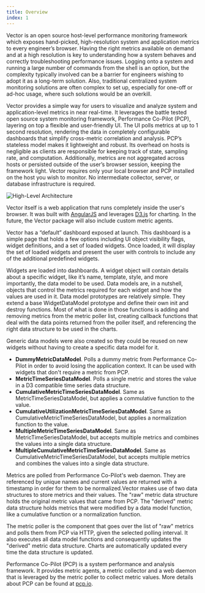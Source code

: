 ```yaml
---
title: Overview
index: 1
---
```


Vector is an open source host-level performance monitoring framework which exposes hand-picked, high-resolution system and application metrics to every engineer’s browser. Having the right metrics available on demand and at a high resolution is key to understanding how a system behaves and correctly troubleshooting performance issues. Logging onto a system and running a large number of commands from the shell is an option, but the complexity typically involved can be a barrier for engineers wishing to adopt it as a long-term solution. Also, traditional centralized system monitoring solutions are often complex to set up, especially for one-off or ad-hoc usage, where such solutions would be an overkill.

Vector provides a simple way for users to visualize and analyze system and application-level metrics in near real-time. It leverages the battle tested open source system monitoring framework, Performance Co-Pilot (PCP),  layering on top a flexible and user-friendly UI. The UI polls metrics at up to 1 second resolution, rendering the data in completely configurable dashboards that simplify cross-metric correlation and analysis.
PCP’s stateless model makes it lightweight and robust. Its overhead on hosts is negligible as clients are responsible for keeping track of state, sampling rate, and computation. Additionally, metrics are not aggregated across hosts or persisted outside of the user’s browser session, keeping the framework light. Vector requires only your local browser and PCP installed on the host you wish to monitor. No intermediate collector, server, or database infrastructure is required.


![High-Level Architecture](img/architecture.png)

Vector itself is a web application that runs completely inside the user's browser. It was built with [AngularJS](https://angularjs.org/) and leverages [D3.js](http://d3js.org/) for charting. In the future, the Vector package will also include custom metric agents.

Vector has a “default” dashboard exposed at launch.  This dashboard is a simple page that holds a few options including UI object visibility flags, widget definitions, and a set of loaded widgets. Once loaded, it will display the set of loaded widgets and present the user with controls to include any of the additional predefined widgets.

Widgets are loaded into dashboards. A widget object will contain details about a specific widget, like it’s name, template, style, and more importantly, the data model to be used. Data models are, in a nutshell, objects that control the metrics required for each widget and how the values are used in it. Data model prototypes are relatively simple. They extend a base WidgetDataModel prototype and define their own init and destroy functions. Most of what is done in those functions is adding and removing metrics from the metric poller list, creating callback functions that deal with the data points returned from the poller itself, and referencing the right data structure to be used in the charts.

Generic data models were also created so they could be reused on new widgets without having to create a specific data model for it.

* **DummyMetricDataModel**. Polls a dummy metric from Performance Co-Pilot in order to avoid losing the application context. It can be used with widgets that don't require a metric from PCP.
* **MetricTimeSeriesDataModel**. Polls a single metric and stores the value in a D3 compatible time series data structure.
* **CumulativeMetricTimeSeriesDataModel**. Same as MetricTimeSeriesDataModel, but applies a commulative function to the value.
* **CumulativeUtilizationMetricTimeSeriesDataModel**. Same as CumulativeMetricTimeSeriesDataModel, but applies a normalization function to the value.
* **MultipleMetricTimeSeriesDataModel**. Same as MetricTimeSeriesDataModel, but accepts multiple metrics and combines the values into a single data structure.
* **MultipleCumulativeMetricTimeSeriesDataModel**. Same as CumulativeMetricTimeSeriesDataModel, but accepts multiple metrics and combines the values into a single data structure.

Metrics are polled from Performance Co-Pilot's web daemon. They are referenced by unique names and current values are returned with a timestamp in order for them to be normalized.Vector makes use of two data structures to store metrics and their values. The "raw" metric data structure holds the original metric values that came from PCP. The "derived" metric data structure holds metrics that were modified by a data model function, like a cumulative function or a normalization function.

The metric poller is the component that goes over the list of "raw" metrics and polls them from PCP via HTTP, given the selected polling interval. It also executes all data model functions and consequently updates the "derived" metric data structure. Charts are automatically updated every time the data structure is updated.

Performance Co-Pilot (PCP) is a system performance and analysis framework. It provides metric agents, a metric collector and a web daemon that is leveraged by the metric poller to collect metric values. More details about PCP can be found at [pcp.io](http://pcp.io/documentation.html).
